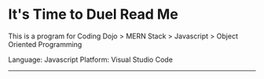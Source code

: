 # It's Time to Duel Read Me

This is a program for Coding Dojo > MERN Stack > Javascript > Object Oriented Programming

Language: Javascript
Platform: Visual Studio Code

-----------------

